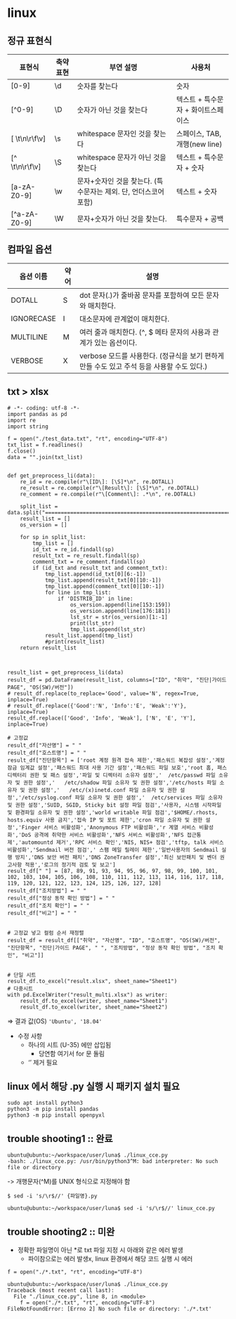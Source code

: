 # linux

## 정규 표현식

| 표현식 | 축약 표현 | 부연 설명 | 사용처 |
| --- | --- | --- | --- |
| [0-9] | \d | 숫자를 찾는다 | 숫자 |
| [^0-9] | \D | 숫자가 아닌 것을 찾는다 | 텍스트 + 특수문자 + 화이트스페이스 |
| [ \t\n\r\f\v] | \s | whitespace 문자인 것을 찾는다 | 스페이스, TAB, 개행(new line) |
| [^ \t\n\r\f\v] | \S | whitespace 문자가 아닌 것을 찾는다 | 텍스트 + 특수문자 + 숫자 |
| [a-zA-Z0-9] | \w | 문자+숫자인 것을 찾는다. (특수문자는 제외. 단, 언더스코어 포함) | 텍스트 + 숫자 |
| [^a-zA-Z0-9] | \W | 문자+숫자가 아닌 것을 찾는다. | 특수문자 + 공백 |

## 컴파일 옵션

| 옵션 이름 | 약어 | 설명 |
| --- | --- | --- |
| DOTALL | S | dot 문자(.)가 줄바꿈 문자를 포함하여 모든 문자와 매치한다. |
| IGNORECASE | I | 대소문자에 관계없이 매치한다. |
| MULTILINE | M | 여러 줄과 매치한다. (^, $ 메타 문자의 사용과 관계가 있는 옵션이다. |
| VERBOSE | X | verbose 모드를 사용한다. (정규식을 보기 편하게 만들 수도 있고 주석 등을 사용할 수도 있다.) |


## txt > xlsx
```
# -*- coding: utf-8 -*-
import pandas as pd
import re
import string

f = open("./test_data.txt", "rt", encoding="UTF-8")
txt_list = f.readlines()
f.close()
data = "".join(txt_list)


def get_preprocess_li(data):
    re_id = re.compile(r"\[ID\]: [\S]*\n", re.DOTALL)
    re_result = re.compile(r"\[Result\]: [\S]*\n", re.DOTALL)
    re_comment = re.compile(r"\[Comment\]: .*\n", re.DOTALL)

    split_list = data.split("======================================================================================")
    result_list = []
    os_version = []

    for sp in split_list:
        tmp_list = []
        id_txt = re_id.findall(sp)
        result_txt = re_result.findall(sp)
        comment_txt = re_comment.findall(sp)
        if (id_txt and result_txt and comment_txt):
            tmp_list.append(id_txt[0][6:-1])
            tmp_list.append(result_txt[0][10:-1])
            tmp_list.append(comment_txt[0][10:-1])
            for line in tmp_list:
                if 'DISTRIB_ID' in line:
                    os_version.append(line[153:159])
                    os_version.append(line[176:181])
                    lst_str = str(os_version)[1:-1]
                    print(lst_str)
                    tmp_list.append(lst_str)
            result_list.append(tmp_list)
            #print(result_list)
    return result_list



result_list = get_preprocess_li(data)
result_df = pd.DataFrame(result_list, columns=["ID", "취약", "진단|가이드 PAGE", "OS(SW)/버전"])
# result_df.replace(to_replace='Good', value='N', regex=True, inplace=True)
# result_df.replace({'Good':'N', 'Info':'E', 'Weak':'Y'}, inplace=True)
result_df.replace(['Good', 'Info', 'Weak'], ['N', 'E', 'Y'], inplace=True)

# 고정값
result_df["자산명"] = " "
result_df["호스트명"] = " "
result_df["진단항목"] = ['root 계정 원격 접속 제한','패스워드 복잡성 설정','계정 잠금 임계값 설정','패스워드 최대 사용 기간 설정','패스워드 파일 보호','root 홈, 패스 디렉터리 권한 및 패스 설정','파일 및 디렉터리 소유자 설정','	/etc/passwd 파일 소유자 및 권한 설정','	/etc/shadow 파일 소유자 및 권한 설정','/etc/hosts 파일 소유자 및 권한 설정','	/etc/(x)inetd.conf 파일 소유자 및 권한 설정','/etc/syslog.conf 파일 소유자 및 권한 설정','	/etc/services 파일 소유자 및 권한 설정','SUID, SGID, Sticky bit 설정 파일 점검','사용자, 시스템 시작파일 및 환경파일 소유자 및 권한 설정','world writable 파일 점검','$HOME/.rhosts, hosts.equiv 사용 금지','접속 IP 및 포트 제한','cron 파일 소유자 및 권한 설정','Finger 서비스 비활성화','Anonymous FTP 비활성화','r 계열 서비스 비활성화','DoS 공격에 취약한 서비스 비활성화','NFS 서비스 비활성화','NFS 접근통제','automountd 제거','RPC 서비스 확인','NIS, NIS+ 점검','tftp, talk 서비스 비활성화','Sendmail 버전 점검','	스팸 메일 릴레이 제한','일반사용자의 Sendmail 실행 방지','DNS 보안 버전 패치','DNS ZoneTransfer 설정','최신 보안패치 및 벤더 권고사항 적용','로그의 정기적 검토 및 보고']
result_df[" "] = [87, 89, 91, 93, 94, 95, 96, 97, 98, 99, 100, 101, 102, 103, 104, 105, 106, 108, 110, 111, 112, 113, 114, 116, 117, 118, 119, 120, 121, 122, 123, 124, 125, 126, 127, 128]
result_df["조치방법"] = " "
result_df["정상 동작 확인 방법"] = " "
result_df["조치 확인"] = " "
result_df["비고"] = " "


# 고정값 넣고 컬럼 순서 재정렬
result_df = result_df[["취약", "자산명", "ID", "호스트명", "OS(SW)/버전", "진단항목", "진단|가이드 PAGE", " ", "조치방법", "정상 동작 확인 방법", "조치 확인", "비고"]]


# 단일 시트
result_df.to_excel("result.xlsx", sheet_name="Sheet1")
# 다중시트
with pd.ExcelWriter("result_multi.xlsx") as writer:
    result_df.to_excel(writer, sheet_name="Sheet1")
    result_df.to_excel(writer, sheet_name="Sheet2")
```
⇒ 결과 값(OS) `'Ubuntu', '18.04'`

- 수정 사항
    - 하나의 시트 (U-35) 에만 삽입됨
        - 당연함 여기서 for 문 돌림
    - ‘’ 제거 필요


## linux 에서 해당 .py 실행 시 패키지 설치 필요
```
sudo apt install python3
python3 -m pip install pandas
python3 -m pip install openpyxl
```

## trouble shooting1 :: 완료
```
ubuntu@ubuntu:~/workspace/user/luna$ ./linux_cce.py 
-bash: ./linux_cce.py: /usr/bin/python3^M: bad interpreter: No such file or directory
```
-> 개행문자(^M)를 UNIX 형식으로 지정해야 함

```
$ sed -i 's/\r$//' {파일명}.py

ubuntu@ubuntu:~/workspace/user/luna$ sed -i 's/\r$//' linux_cce.py 
```

## trouble shooting2 :: 미완  
- 정확한 파일명이 아닌 *로 txt 파일 지정 시 아래와 같은 에러 발생
   + 파이참으로는 에러 발생x, linux 환경에서 해당 코드 실행 시 에러
```
f = open("./*.txt", "rt", encoding="UTF-8") 

ubuntu@ubuntu:~/workspace/user/luna$ ./linux_cce.py 
Traceback (most recent call last):
  File "./linux_cce.py", line 8, in <module>
    f = open("./*.txt", "rt", encoding="UTF-8")
FileNotFoundError: [Errno 2] No such file or directory: './*.txt'
```


